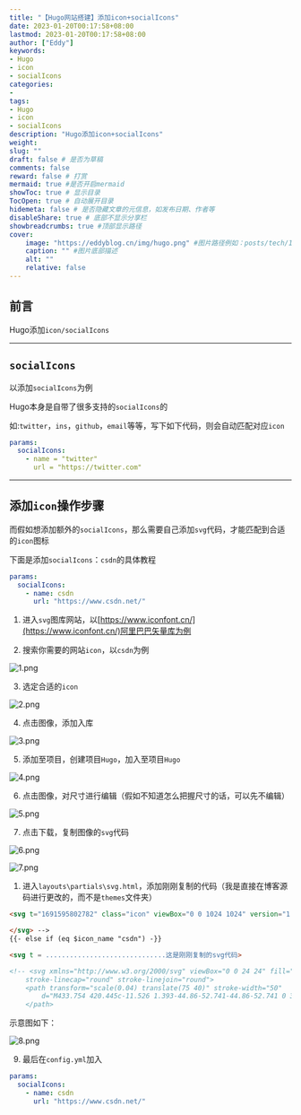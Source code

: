 ```yaml
---
title: "【Hugo网站搭建】添加icon+socialIcons"
date: 2023-01-20T00:17:58+08:00
lastmod: 2023-01-20T00:17:58+08:00
author: ["Eddy"]
keywords: 
- Hugo
- icon
- socialIcons
categories: 
- 
tags: 
- Hugo
- icon
- socialIcons
description: "Hugo添加icon+socialIcons"
weight:
slug: ""
draft: false # 是否为草稿
comments: false
reward: false # 打赏
mermaid: true #是否开启mermaid
showToc: true # 显示目录
TocOpen: true # 自动展开目录
hidemeta: false # 是否隐藏文章的元信息，如发布日期、作者等
disableShare: true # 底部不显示分享栏
showbreadcrumbs: true #顶部显示路径
cover:
    image: "https://eddyblog.cn/img/hugo.png" #图片路径例如：posts/tech/123/123.png
    caption: "" #图片底部描述
    alt: ""
    relative: false
---
```

## 前言

Hugo添加`icon/socialIcons`

---

## `socialIcons`

以添加`socialIcons`为例

Hugo本身是自带了很多支持的`socialIcons`的

如:`twitter`，`ins`，`github`，`email`等等，写下如下代码，则会自动匹配对应`icon`

```YAML
params:
  socialIcons:
    - name = "twitter"
      url = "https://twitter.com"
```

---

## 添加`icon`操作步骤

而假如想添加额外的`socialIcons`，那么需要自己添加`svg`代码，才能匹配到合适的`icon`图标

下面是添加`socialIcons`：`csdn`的具体教程

```YAML
params:
  socialIcons:
    - name: csdn
      url: "https://www.csdn.net/"
```

1. 进入`svg`图库网站，以[https://www.iconfont.cn/](https://www.iconfont.cn/)阿里巴巴矢量库为例

2. 搜索你需要的网站`icon`，以`csdn`为例

![1.png](https://testingcf.jsdelivr.net/gh/EddyCliff/ChartBed/Hugo_icon/1.png)

3. 选定合适的`icon`

![2.png](https://testingcf.jsdelivr.net/gh/EddyCliff/ChartBed/Hugo_icon/2.png)

4. 点击图像，添加入库

![3.png](https://testingcf.jsdelivr.net/gh/EddyCliff/ChartBed/Hugo_icon/3.png)

5. 添加至项目，创建项目`Hugo`，加入至项目`Hugo`

![4.png](https://testingcf.jsdelivr.net/gh/EddyCliff/ChartBed/Hugo_icon/4.png)

6. 点击图像，对尺寸进行编辑（假如不知道怎么把握尺寸的话，可以先不编辑）

![5.png](https://testingcf.jsdelivr.net/gh/EddyCliff/ChartBed/Hugo_icon/5.png)

7. 点击下载，复制图像的`svg`代码

![6.png](https://testingcf.jsdelivr.net/gh/EddyCliff/ChartBed/Hugo_icon/6.png)

![7.png](https://testingcf.jsdelivr.net/gh/EddyCliff/ChartBed/Hugo_icon/7.png)

1. 进入`layouts\partials\svg.html`，添加刚刚复制的代码（我是直接在博客源码进行更改的，而不是`themes`文件夹）

```HTML
<svg t="1691595802782" class="icon" viewBox="0 0 1024 1024" version="1.1" xmlns="http://www.w3.org/2000/svg" p-id="894" width="200" height="200"><path d="M512 1024C229.2224 1024 0 794.7776 0 512 0 229.2224 229.2224 0 512 0c282.7776 0 512 229.2224 512 512 0 282.7776-229.2224 512-512 512z m17.066667-413.525333c34.850133 4.352 68.778667 5.12 102.741333 2.0992 23.04-2.048 44.817067-8.362667 64.170667-21.9136 38.212267-26.794667 49.783467-85.1968 24.251733-123.050667-14.626133-21.7088-36.8128-30.344533-60.757333-35.498667-35.054933-7.543467-70.4512-5.751467-105.847467-3.413333-5.666133 0.3584-6.7584 3.072-7.236267 8.209067-3.072 32.682667-6.536533 65.314133-9.813333 97.962666-2.5088 24.814933-4.932267 49.629867-7.509333 75.605334z m53.4016-33.928534c1.962667-20.906667 3.6352-39.338667 5.4272-57.770666 1.553067-15.906133 3.413333-31.778133 4.727466-47.701334 0.3584-4.283733 1.553067-6.656 5.956267-6.382933 15.616 1.041067 31.709867 0.034133 46.728533 3.652267 36.488533 8.823467 48.725333 54.306133 23.3472 83.029333-15.8208 17.902933-36.7616 23.586133-59.255466 25.088-8.465067 0.546133-17.015467 0.085333-26.9312 0.085333zM512 434.295467c-2.184533-0.648533-3.5328-1.1776-4.932267-1.4336-37.717333-6.877867-75.690667-8.328533-113.646933-2.816-20.974933 3.037867-41.0112 9.489067-57.480533 23.330133-22.9888 19.319467-21.640533 46.848 4.4032 62.0032 13.056 7.594667 28.023467 12.509867 42.5984 17.288533 14.08 4.608 28.996267 6.826667 43.144533 11.264 12.5952 3.925333 14.011733 14.318933 3.584 22.306134-3.345067 2.56-7.441067 5.085867-11.537067 5.751466-11.195733 1.826133-22.698667 4.386133-33.826133 3.566934-24.098133-1.774933-48.042667-5.461333-72.5504-8.430934-1.365333 10.615467-2.935467 23.0912-4.5568 35.9424 4.181333 1.365333 7.68 2.730667 11.264 3.618134 33.9456 8.4992 68.386133 9.608533 102.912 5.12 20.087467-2.6112 39.4752-7.901867 56.695467-19.029334 28.603733-18.4832 36.693333-57.1904-4.676267-75.383466-14.506667-6.382933-30.190933-10.410667-45.482667-15.086934-11.4176-3.4816-23.313067-5.614933-34.525866-9.5232-9.7792-3.413333-11.144533-12.202667-3.037867-18.397866 4.6592-3.549867 10.717867-6.997333 16.384-7.3728a480.853333 480.853333 0 0 1 53.384533-0.853334c15.377067 0.699733 30.651733 3.549867 46.4896 5.5296L512 434.295467z m257.143467 2.048L750.933333 614.2976h54.152534c4.778667-45.636267 9.710933-90.7264 14.062933-135.8848 0.6144-6.365867 2.3552-8.840533 8.686933-9.0112 11.434667-0.273067 22.8864-1.979733 34.286934-1.570133 23.722667 0.853333 42.3936 9.728 38.4 43.264-2.901333 24.2688-5.597867 48.571733-8.2432 72.874666-1.092267 10.069333-1.826133 20.189867-2.730667 30.4128h55.330133c3.584-35.259733 7.9872-70.058667 10.496-104.994133 3.413333-47.4624-17.7664-73.3184-64.682666-80.213333-40.96-6.007467-81.339733-0.341333-121.5488 7.133866z m-483.498667 134.6048c-8.738133 1.297067-16.384 2.798933-24.098133 3.4816-25.6512 2.235733-51.319467 3.9424-76.305067-4.266667-13.909333-4.590933-24.6784-12.578133-29.7984-25.9584-7.901867-20.701867 0.887467-47.104 19.831467-60.3136 17.373867-12.117333 37.717333-15.9232 58.453333-15.9232 22.545067-0.017067 45.090133 2.423467 68.232533 3.84L307.2 432.298667c-15.069867-1.723733-29.4912-3.925333-43.997867-4.9152-41.0112-2.798933-80.64 2.6112-117.469866 20.462933-30.020267 14.557867-52.053333 36.010667-58.6752 68.130133-7.850667 38.144 11.537067 69.495467 51.7632 85.845334 19.1488 7.765333 39.287467 12.509867 60.0064 12.5952 24.746667 0.1024 49.493333-1.570133 74.205866-2.952534 3.106133-0.170667 8.311467-2.901333 8.669867-5.034666 1.979733-11.554133 2.730667-23.278933 3.9424-35.464534z" fill="#DD1700" p-id="895"></path></svg>
```

```HTML
</svg> -->
{{- else if (eq $icon_name "csdn") -}}

<svg t = ..............................这是刚刚复制的svg代码>

<!-- <svg xmlns="http://www.w3.org/2000/svg" viewBox="0 0 24 24" fill="none" stroke="currentColor" stroke-width="2"
    stroke-linecap="round" stroke-linejoin="round">
    <path transform="scale(0.04) translate(75 40)" stroke-width="50"
        d="M433.754 420.445c-11.526 1.393-44.86-52.741-44.86-52.741 0 31.345-16.136 72.247-51.051 101.786 16.842 5.192 54.843 19.167 45.803 34.421-7.316 12.343-125.51 7.881-159.632 4.037-34.122 3.844-152.316 8.306-159.632-4.037-9.045-15.25 28.918-29.214 45.783-34.415-34.92-29.539-51.059-70.445-51.059-101.792 0 0-33.334 54.134-44.859 52.741-5.37-.65-12.424-29.644 9.347-99.704 10.261-33.024 21.995-60.478 40.144-105.779C60.683 98.063 108.982.006 224 0c113.737.006 163.156 96.133 160.264 214.963 18.118 45.223 29.912 72.85 40.144 105.778 21.768 70.06 14.716 99.053 9.346 99.704z">
    </path>

```

示意图如下：

![8.png](https://cdn.jsdelivr.net/gh/EddyCliff/ChartBed/Hugo_icon/8.png)


9. 最后在`config.yml`加入

```YAML
params:
  socialIcons:
    - name: csdn
      url: "https://www.csdn.net/"
```

